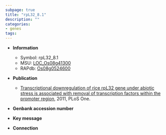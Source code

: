 ```yaml
---
subpage: true
title: "rpL32_8.1"
description: ""
categories:
- genes
tags: 
---
```


* **Information**  
    + Symbol: rpL32_8.1  
    + MSU: [LOC_Os08g41300](http://rice.plantbiology.msu.edu/cgi-bin/ORF_infopage.cgi?orf=LOC_Os08g41300)  
    + RAPdb: [Os08g0524600](http://rapdb.dna.affrc.go.jp/viewer/gbrowse_details/irgsp1?name=Os08g0524600)  

* **Publication**  
    + [Transcriptional downregulation of rice rpL32 gene under abiotic stress is associated with removal of transcription factors within the promoter region](http://www.ncbi.nlm.nih.gov/pubmed?term=Transcriptional+downregulation+of+rice+rpL32+gene+under+abiotic+stress+is+associated+with+removal+of+transcription+factors+within+the+promoter+region%5BTitle%5D), 2011, PLoS One.

* **Genbank accession number**  

* **Key message**  

* **Connection**  



